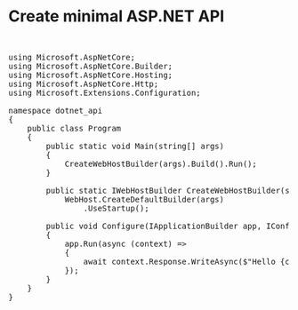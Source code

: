 # Create minimal ASP.NET API

<pre class="file" data-filename="dotnet-api.csproj" data-target="replace">
<!--<Project Sdk="Microsoft.NET.Sdk.Web">

  <PropertyGroup>
    <TargetFramework>netcoreapp2.2</TargetFramework>
    <AspNetCoreHostingModel>InProcess</AspNetCoreHostingModel>
    <RootNamespace>dotnet_api</RootNamespace>
  </PropertyGroup>

  <ItemGroup>
    <PackageReference Include="Microsoft.AspNetCore.App" />
    <PackageReference Include="Microsoft.AspNetCore.Razor.Design" Version="2.2.0" PrivateAssets="All" />
  </ItemGroup>

</Project>-->
</pre>

<pre class="file" data-filename="Program.cs" data-target="replace">
using Microsoft.AspNetCore;
using Microsoft.AspNetCore.Builder;
using Microsoft.AspNetCore.Hosting;
using Microsoft.AspNetCore.Http;
using Microsoft.Extensions.Configuration;

namespace dotnet_api
{
    public class Program
    {
        public static void Main(string[] args)
        {
            CreateWebHostBuilder(args).Build().Run();
        }

        public static IWebHostBuilder CreateWebHostBuilder(string[] args) =>
            WebHost.CreateDefaultBuilder(args)
                .UseStartup<Program>();
        
        public void Configure(IApplicationBuilder app, IConfiguration  configuration)
        {
            app.Run(async (context) =>
            {
                await context.Response.WriteAsync($"Hello {configuration.GetValue<string>("ENV_VALUE") ?? "GP"} World!");
            });
        }
    }
}
</pre>